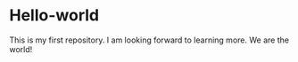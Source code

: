 # Hello-world
This is my first repository.
I am looking forward to learning more.
We are the world!
